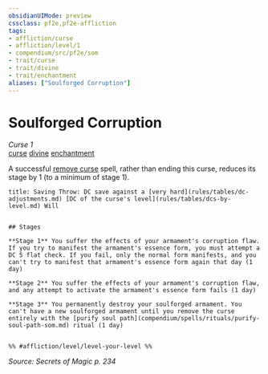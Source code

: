 ```yaml
---
obsidianUIMode: preview
cssclass: pf2e,pf2e-affliction
tags:
- affliction/curse
- affliction/level/1
- compendium/src/pf2e/som
- trait/curse
- trait/divine
- trait/enchantment
aliases: ["Soulforged Corruption"]
---
```

# Soulforged Corruption
*Curse 1*  
[curse](rules/traits/curse.md "Curse Effect Trait")  [divine](rules/traits/divine.md "Divine Tradition Trait")  [enchantment](rules/traits/enchantment.md "Enchantment School Trait")  

A successful [remove curse](compendium/spells/remove-curse.md) spell, rather than ending this curse, reduces its stage by 1 (to a minimum of stage 1).

```ad-inline-affliction
title: Saving Throw: DC save against a [very hard](rules/tables/dc-adjustments.md) [DC of the curse's level](rules/tables/dcs-by-level.md) Will


## Stages

**Stage 1** You suffer the effects of your armament's corruption flaw. If you try to manifest the armament's essence form, you must attempt a DC 5 flat check. If you fail, only the normal form manifests, and you can't try to manifest that armament's essence form again that day (1 day)

**Stage 2** You suffer the effects of your armament's corruption flaw, and any attempt to activate the armament's essence form fails (1 day)

**Stage 3** You permanently destroy your soulforged armament. You can't have a new soulforged armament until you remove the curse entirely with the [purify soul path](compendium/spells/rituals/purify-soul-path-som.md) ritual (1 day)


%% #affliction/level/level-your-level %%
```

*Source: Secrets of Magic p. 234*